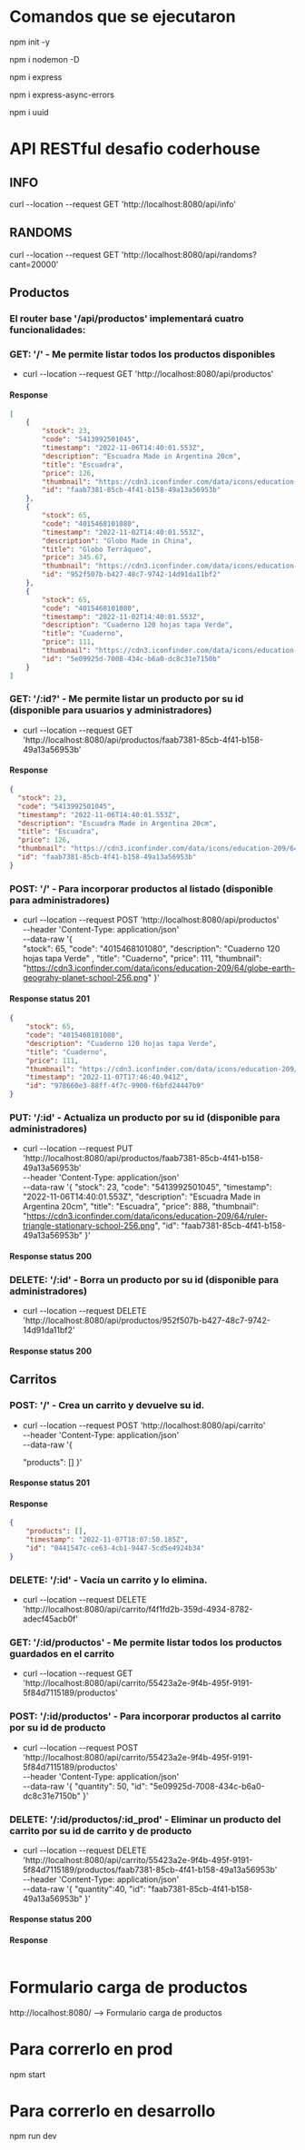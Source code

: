 # Comandos que se ejecutaron
npm init -y

npm i nodemon -D

npm i express

npm i express-async-errors

npm i uuid

# API RESTful desafio coderhouse

## INFO
curl --location --request GET 'http://localhost:8080/api/info' 

## RANDOMS

curl --location --request GET 'http://localhost:8080/api/randoms?cant=20000' 

## Productos 
### El router base '/api/productos' implementará cuatro funcionalidades:
### GET: '/' - Me permite listar todos los productos disponibles
- curl --location --request GET 'http://localhost:8080/api/productos'
#### Response
```json
[
    {
        "stock": 23,
        "code": "5413992501045",
        "timestamp": "2022-11-06T14:40:01.553Z",
        "description": "Escuadra Made in Argentina 20cm",
        "title": "Escuadra",
        "price": 126,
        "thumbnail": "https://cdn3.iconfinder.com/data/icons/education-209/64/ruler-triangle-stationary-school-256.png",
        "id": "faab7381-85cb-4f41-b158-49a13a56953b"
    },
    {
        "stock": 65,
        "code": "4015468101080",
        "timestamp": "2022-11-02T14:40:01.553Z",
        "description": "Globo Made in China",
        "title": "Globo Terráqueo",
        "price": 345.67,
        "thumbnail": "https://cdn3.iconfinder.com/data/icons/education-209/64/globe-earth-geograhy-planet-school-256.png",
        "id": "952f507b-b427-48c7-9742-14d91da11bf2"
    },
    {
        "stock": 65,
        "code": "4015468101080",
        "timestamp": "2022-11-02T14:40:01.553Z",
        "description": "Cuaderno 120 hojas tapa Verde",
        "title": "Cuaderno",
        "price": 111,
        "thumbnail": "https://cdn3.iconfinder.com/data/icons/education-209/64/globe-earth-geograhy-planet-school-256.png",
        "id": "5e09925d-7008-434c-b6a0-dc8c31e7150b"
    }
]
```
### GET: '/:id?' - Me permite listar un producto por su id (disponible para usuarios y administradores)
- curl --location --request GET 'http://localhost:8080/api/productos/faab7381-85cb-4f41-b158-49a13a56953b'
#### Response
```json
{
  "stock": 23,
  "code": "5413992501045",
  "timestamp": "2022-11-06T14:40:01.553Z",
  "description": "Escuadra Made in Argentina 20cm",
  "title": "Escuadra",
  "price": 126,
  "thumbnail": "https://cdn3.iconfinder.com/data/icons/education-209/64/ruler-triangle-stationary-school-256.png",
  "id": "faab7381-85cb-4f41-b158-49a13a56953b"
}
```
### POST: '/' - Para incorporar productos al listado (disponible para administradores)
- curl --location --request POST 'http://localhost:8080/api/productos' \
--header 'Content-Type: application/json' \
--data-raw '{		
"stock": 65,
"code": "4015468101080",
"description": "Cuaderno 120 hojas tapa Verde" ,
"title": "Cuaderno",
"price": 111,
"thumbnail": "https://cdn3.iconfinder.com/data/icons/education-209/64/globe-earth-geograhy-planet-school-256.png"
}'
#### Response status 201
#### 
```json
{
    "stock": 65,
    "code": "4015468101080",
    "description": "Cuaderno 120 hojas tapa Verde",
    "title": "Cuaderno",
    "price": 111,
    "thumbnail": "https://cdn3.iconfinder.com/data/icons/education-209/64/globe-earth-geograhy-planet-school-256.png",
    "timestamp": "2022-11-07T17:46:40.941Z",
    "id": "978660e3-88ff-4f7c-9900-f6bfd24447b9"
}
```
### PUT: '/:id' - Actualiza un producto por su id (disponible para administradores)
- curl --location --request PUT 'http://localhost:8080/api/productos/faab7381-85cb-4f41-b158-49a13a56953b' \
--header 'Content-Type: application/json' \
--data-raw '{
"stock": 23,
"code": "5413992501045",
"timestamp": "2022-11-06T14:40:01.553Z",
"description": "Escuadra Made in Argentina 20cm",
"title": "Escuadra",
"price": 888,
"thumbnail": "https://cdn3.iconfinder.com/data/icons/education-209/64/ruler-triangle-stationary-school-256.png",
"id": "faab7381-85cb-4f41-b158-49a13a56953b"
}'
#### Response status 200
### DELETE: '/:id' - Borra un producto por su id (disponible para administradores)
- curl --location --request DELETE 'http://localhost:8080/api/productos/952f507b-b427-48c7-9742-14d91da11bf2'
#### Response status 200

## Carritos

### POST: '/' - Crea un carrito y devuelve su id.
- curl --location --request POST 'http://localhost:8080/api/carrito' \
  --header 'Content-Type: application/json' \
  --data-raw '{

  "products": []
}'
#### Response status 201
#### Response
```json
{
    "products": [],
    "timestamp": "2022-11-07T18:07:50.185Z",
    "id": "0441547c-ce63-4cb1-9447-5cd5e4924b34"
}
```

### DELETE: '/:id' - Vacía un carrito y lo elimina.
- curl --location --request DELETE 'http://localhost:8080/api/carrito/f4f1fd2b-359d-4934-8782-adecf45acb0f'
### GET: '/:id/productos' - Me permite listar todos los productos guardados en el carrito
- curl --location --request GET 'http://localhost:8080/api/carrito/55423a2e-9f4b-495f-9191-5f84d7115189/productos'
### POST: '/:id/productos' - Para incorporar productos al carrito por su id de producto
- curl --location --request POST 'http://localhost:8080/api/carrito/55423a2e-9f4b-495f-9191-5f84d7115189/productos' \
  --header 'Content-Type: application/json' \
  --data-raw '{
  "quantity": 50,
  "id": "5e09925d-7008-434c-b6a0-dc8c31e7150b"
  }'
### DELETE: '/:id/productos/:id_prod' - Eliminar un producto del carrito por su id de carrito y de producto
- curl --location --request DELETE 'http://localhost:8080/api/carrito/55423a2e-9f4b-495f-9191-5f84d7115189/productos/faab7381-85cb-4f41-b158-49a13a56953b' \
  --header 'Content-Type: application/json' \
  --data-raw '{
  "quantity":40,
  "id": "faab7381-85cb-4f41-b158-49a13a56953b"
  }'
#### Response status 200



#### Response
```json
```




# Formulario carga de productos
http://localhost:8080/ --> Formulario carga de productos

# Para correrlo en prod

npm start

# Para correrlo en desarrollo

npm run dev


```json
```